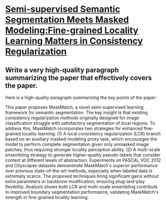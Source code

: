 # [Semi-supervised Semantic Segmentation Meets Masked Modeling:Fine-grained   Locality Learning Matters in Consistency Regularization](https://arxiv.org/abs/2312.08631)

## Write a very high-quality paragraph summarizing the paper that effectively covers the paper.

 Here is a high-quality paragraph summarizing the key points of the paper:

This paper proposes MaskMatch, a novel semi-supervised learning framework for semantic segmentation. The key insight is that existing consistency regularization methods originally designed for image classification struggle with satisfactory segmentation of local regions. To address this, MaskMatch incorporates two strategies for enhanced fine-grained locality learning: (1) A local consistency regularization (LCR) branch based on an auxiliary masked modeling proxy task, which encourages the model to perform complete segmentation given only unmasked image patches, thus requiring stronger locality perception ability. (2) A multi-scale ensembling strategy to generate higher-quality pseudo-labels that consider context at different levels of abstraction. Experiments on PASCAL VOC 2012 and Cityscapes datasets demonstrate MaskMatch's superior performance over previous state-of-the-art methods, especially when labeled data is extremely scarce. The proposed techniques bring significant gains without extra parameters or backbone modification, ensuring plug-and-play flexibility. Analysis shows both LCR and multi-scale ensembling contribute to improved boundary segmentation performance, validating MaskMatch's strength in fine-grained locality learning.
